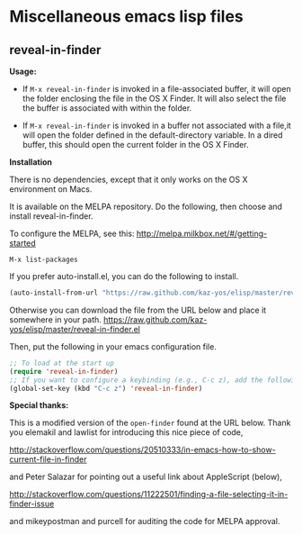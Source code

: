 Miscellaneous emacs lisp files
=====

reveal-in-finder
-----

**Usage:**

- If ```M-x reveal-in-finder``` is invoked in a file-associated buffer, it will open the folder enclosing the file in the OS X Finder.  It will also select the file the buffer is associated with within the folder.

- If ```M-x reveal-in-finder``` is invoked in a buffer not associated with a file,it will open the folder defined in the default-directory variable. In a dired buffer, this should open the current folder in the OS X Finder.


**Installation**

There is no dependencies, except that it only works on the OS X environment on Macs.

It is available on the MELPA repository. Do the following, then choose and install reveal-in-finder.

To configure the MELPA, see this: http://melpa.milkbox.net/#/getting-started

```
M-x list-packages
```

If you prefer auto-install.el, you can do the following to install.
```lisp
(auto-install-from-url "https://raw.github.com/kaz-yos/elisp/master/reveal-in-finder.el")
```

Otherwise you can download the file from the URL below and place it somewhere in your path.
https://raw.github.com/kaz-yos/elisp/master/reveal-in-finder.el

Then, put the following in your emacs configuration file.

```lisp
;; To load at the start up
(require 'reveal-in-finder)
;; If you want to configure a keybinding (e.g., C-c z), add the following
(global-set-key (kbd "C-c z") 'reveal-in-finder)
```

**Special thanks:**

This is a modified version of the ```open-finder``` found at the URL below. Thank you elemakil and lawlist for introducing this nice piece of code,

http://stackoverflow.com/questions/20510333/in-emacs-how-to-show-current-file-in-finder

and Peter Salazar for pointing out a useful link about AppleScript (below),

http://stackoverflow.com/questions/11222501/finding-a-file-selecting-it-in-finder-issue

and mikeypostman and purcell for auditing the code for MELPA approval.

